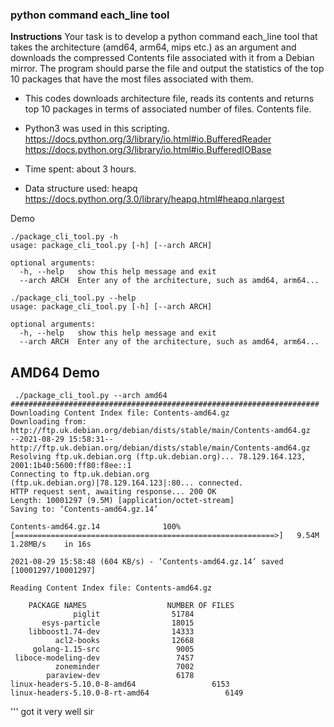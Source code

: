 

### python command each_line tool

**Instructions**
Your task is to develop a python command each_line tool that takes the
architecture (amd64, arm64, mips etc.) as an argument and downloads the
compressed Contents file associated with it from a Debian mirror. The
program should parse the file and output the statistics of the top 10
packages that have the most files associated with them.

- This codes downloads architecture file, reads its contents and
returns top 10 packages in terms of associated number of files.
Contents file.

- Python3 was used in this scripting.
https://docs.python.org/3/library/io.html#io.BufferedReader
https://docs.python.org/3/library/io.html#io.BufferedIOBase

- Time spent: about 3 hours.

- Data structure used: heapq
https://docs.python.org/3.0/library/heapq.html#heapq.nlargest

Demo
```
./package_cli_tool.py -h
usage: package_cli_tool.py [-h] [--arch ARCH]

optional arguments:
  -h, --help   show this help message and exit
  --arch ARCH  Enter any of the architecture, such as amd64, arm64...
```
```
./package_cli_tool.py --help
usage: package_cli_tool.py [-h] [--arch ARCH]

optional arguments:
  -h, --help   show this help message and exit
  --arch ARCH  Enter any of the architecture, such as amd64, arm64...
```

## AMD64 Demo
```
 ./package_cli_tool.py --arch amd64
#####################################################################
Downloading Content Index file: Contents-amd64.gz
Downloading from: http://ftp.uk.debian.org/debian/dists/stable/main/Contents-amd64.gz
--2021-08-29 15:58:31--  http://ftp.uk.debian.org/debian/dists/stable/main/Contents-amd64.gz
Resolving ftp.uk.debian.org (ftp.uk.debian.org)... 78.129.164.123, 2001:1b40:5600:ff80:f8ee::1
Connecting to ftp.uk.debian.org (ftp.uk.debian.org)|78.129.164.123|:80... connected.
HTTP request sent, awaiting response... 200 OK
Length: 10001297 (9.5M) [application/octet-stream]
Saving to: ‘Contents-amd64.gz.14’

Contents-amd64.gz.14              100%[==========================================================>]   9.54M  1.28MB/s    in 16s     

2021-08-29 15:58:48 (604 KB/s) - ‘Contents-amd64.gz.14’ saved [10001297/10001297]

Reading Content Index file: Contents-amd64.gz 

    PACKAGE NAMES                  NUMBER OF FILES
              piglit                51784
       esys-particle                18015
    libboost1.74-dev                14333
          acl2-books                12668
     golang-1.15-src                 9005
 liboce-modeling-dev                 7457
          zoneminder                 7002
        paraview-dev                 6178
linux-headers-5.10.0-8-amd64                 6153
linux-headers-5.10.0-8-rt-amd64                 6149
```
'''
got it very well sir
